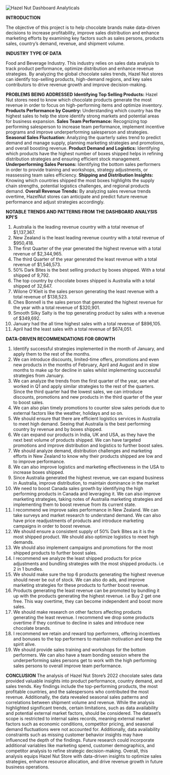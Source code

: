 ![Hazel Nut Dashboard Analyticals](https://github.com/user-attachments/assets/d244d294-5325-44cb-bc37-e821835d008b)

**INTRODUCTION**

The objective of this project is to help chocolate brands make data-driven decisions to increase profitability, improve sales distribution and enhance marketing efforts by examining key factors such as sales persons, products sales, country’s demand, revenue, and shipment volume. 

**INDUSTRY TYPE OF DATA**

Food and Beverage Industry. This industry relies on sales data analysis to track product performance, optimize distribution and enhance revenue strategies. By analyzing the global chocolate sales trends, Hazel Nut stores can identify top-selling products, high-demand regions, and key sales contributors to drive revenue growth and improve decision-making. 

**PROBLEMS BEING ADDRESSED**
**Identifying Top Selling Products:** Hazel Nut stores need to know which chocolate products generate the most revenue in order to focus on high-performing items and optimize inventory. 
**Products Performance by Country:** Understanding which country has the highest sales to help the store identify strong markets and potential areas for business expansion. 
**Sales Team Performance:** Recognizing top performing salesperson to increase team performance, implement incentive programs and improve underperforming salesperson and strategies. 
**Seasonal Sales Fluctuation:** Analyzing the quarterly sales trend to predict demand and manage supply, planning marketing strategies and promotions, and overall boosting revenue. 
**Product Demand and Logistics:** Identifying which products have the highest number of boxes shipped helps in refining distribution strategies and ensuring efficient stock management. 
**Underperforming Sales Persons:** Identifying the bottom sales performers in order to provide training and workshops, strategy adjustments, or reassessing team sales efficiency. 
**Shipping and Distribution Insights:** Knowing which countries shipped the most boxes highlights the supply chain strengths, potential logistics challenges, and regional products demand. 
**Overall Revenue Trends:** By analyzing sales revenue trends overtime, HazelNut stores can anticipate and predict future revenue performance and adjust strategies accordingly. 
 
**NOTABLE TRENDS AND PATTERNS FROM THE DASHBOARD ANALYSIS
KPI'S**
1. Australia is the leading revenue country with a total revenue of $1,137,367.
2. New Zealand is the least leading revenue country with a total revenue of $950,418.
3. The first Quarter of the year generated the highest revenue with a total revenue of $2,344,965.
4. The third Quarter of the year generated the least revenue with a total revenue of $1,546,573.
5. 50% Dark Bites is the best selling product by boxes shipped. With a total shipped of 9,792.
6. The top country by chocolate boxes shipped is Australia with a total shipped of 32,647.
7. Wilone O'Kleit is the sales person generating the least revenue with a total revenue of $138,523.
8. Ches Bonnell is the sales person that generated the highest revenue for the year with a total revenue of $320,901.
9. Smooth Silky Salty is the top generating product by sales with a revenue of $349,692.
10. January had the all time highest sales with a total revenue of $896,105.
11. April had the least sales with a total revenue of $674,051.

**DATA-DRIVEN RECOMMENDATIONS FOR GROWTH**
1. Identify successful strategies implemented in the month of January, and apply them to the rest of the months.
2. We can introduce discounts, limited-time offers, promotions and even new products in the months of February, April and August and in slow months to make up for decline in sales whilst implementing successful strategies from January.
3. We can analyze the trends from the first quarter of the year, see what worked in Q1 and apply similar strategies to the rest of the quarters. Since the third quarter had the lowest sales, we can introduce discounts, promotions and new products in the third quarter of the year to boost sales.
4. We can also plan timely promotions to counter slow sales periods due to external factors like the weather, holidays and so on.
5. We should ensure that there are efficient logistics services in Australia to meet high demand. Seeing that Australia is the best performing country by revenue and by boxes shipped.
6. We can expand our products in India, UK and USA, as they have the next best volume of products shipped. We can have targeted promotions and improve distribution and logistics to further boost sales.
7. We should analyze demand, distribution challenges and marketing efforts in New Zealand to know why their products shipped are low and to improve performance. 
8. We can also improve logistics and marketing effectiveness in the USA to increase boxes shipped.
9. Since Australia generated the highest revenue, we can expand business in Australia, improve distribution, to maintain dominance in the market
10. We need to boost Canada sales growth by identifying the high performing products in Canada and leveraging it. We can also improve marketing strategies, taking notes of Australia marketing strategies and implementing them to boost revenue from its current state.
11. I recommend we improve sales performance in New Zealand. We can take surveys and market research to understand demand. We can also have price readjustments of products and introduce marketing campaigns in order to boost revenue.
12. We should ensure a consistent supply of 50% Dark Bites as it is the most shipped product. We should also optimize logistics to meet high demands.
13. We should also implement campaigns and promotions for the most shipped products to further boost sales.
14. I recommend we analyze the least shipped products for price adjustments and bundling strategies with the most shipped products. i.e 2 in 1 bundles.
15. We should make sure the top 6 products generating the highest revenue should never be out of stock. We can also do ads, and improve marketing strategies for these products to further boost revenue. 
16. Products generating the least revenue can be promoted by bundling it up with the products generating the highest revenue. i.e Buy 2 get one free. This way overtime, they can become independent and boost more sales.
17. We should make research on other factors affecting products generating the least revenue. I recommend we drop some products overtime if they continue to decline in sales and introduce new chocolate brands.
18. I recommend we retain and reward top performers, offering incentives and bonuses to the top performers to maintain motivation and keep the spirit alive.
19. We should provide sales training and workshops for the bottom performers. We can also have a team bonding session where the underperforming sales persons get to work with the high performing sales persons to overall improve team performance. 

**CONCLUSION**
The analysis of Hazel Nut Store’s 2022 chocolate sales data provided valuable insights into product performance, country demand, and sales trends. Key findings include the top-performing products, the most profitable countries, and the salespersons who contributed the most revenue. Additionally, the data revealed seasonal sales patterns and correlations between shipment volume and revenue. While the analysis highlighted significant trends, certain limitations, such as data availability and potential external market factors, should be considered. The dataset’s scope is restricted to internal sales records, meaning external market factors such as economic conditions, competitor pricing, and seasonal demand fluctuations were not accounted for. Additionally, data availability constraints such as missing customer behavior insights may have influenced the depth of the findings. Future research could incorporate additional variables like marketing spend, customer demographics, and competitor analysis to refine strategic decision-making.
Overall, this analysis equips Hazel Nut Store with data-driven insights to optimize sales strategies, enhance resource allocation, and drive revenue growth in future business operations.
